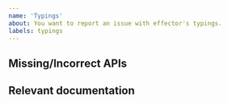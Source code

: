 ```yaml
---
name: 'Typings'
about: You want to report an issue with effector's typings.
labels: typings
---
```


<!--
Please fill out this entire template so that we can address your report as quickly as possible.
-->

<!--
Explain what APIs are not modeled or could be improved
-->

## Missing/Incorrect APIs

<!--
Please include documentation for the missing APIs.
-->

## Relevant documentation
